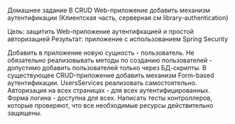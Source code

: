 Домашнее задание В CRUD Web-приложение добавить механизм аутентификации
(Клиентская часть, серверная см library-authentication)

Цель: защитить Web-приложение аутентифкацией и простой авторизацией Результат: приложение с использованием Spring
Security

Добавить в приложение новую сущность - пользователь. Не обязательно реализовывать методы по созданию пользователей -
допустимо добавить пользователей только через БД-скрипты. В существующее CRUD-приложение добавить механизм Form-based
аутентификации. UsersServices реализовать самостоятельно. Авторизация на всех страницах - для всех аутентифицированных.
Форма логина - доступна для всех. Написать тесты контроллеров, которые проверяют, что все необходимые ресурсы
действительно защищены.